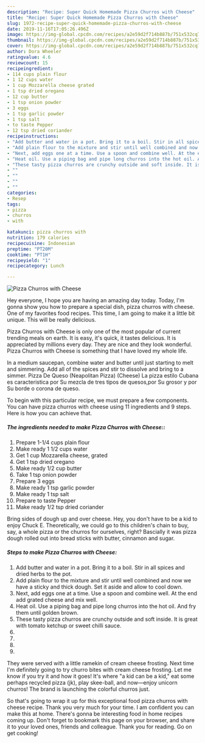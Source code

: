 ```yaml
---
description: "Recipe: Super Quick Homemade Pizza Churros with Cheese"
title: "Recipe: Super Quick Homemade Pizza Churros with Cheese"
slug: 1972-recipe-super-quick-homemade-pizza-churros-with-cheese
date: 2019-11-16T17:05:26.496Z
image: https://img-global.cpcdn.com/recipes/a2e59d2f714b887b/751x532cq70/pizza-churros-with-cheese-recipe-main-photo.jpg
thumbnail: https://img-global.cpcdn.com/recipes/a2e59d2f714b887b/751x532cq70/pizza-churros-with-cheese-recipe-main-photo.jpg
cover: https://img-global.cpcdn.com/recipes/a2e59d2f714b887b/751x532cq70/pizza-churros-with-cheese-recipe-main-photo.jpg
author: Dora Wheeler
ratingvalue: 4.6
reviewcount: 15
recipeingredient:
- 114 cups plain flour
- 1 12 cups water
- 1 cup Mozzarella cheese grated
- 1 tsp dried oregano
- 12 cup butter
- 1 tsp onion powder
- 3 eggs
- 1 tsp garlic powder
- 1 tsp salt
- to taste Pepper
- 12 tsp dried coriander
recipeinstructions:
- "Add butter and water in a pot. Bring it to a boil. Stir in all spices and dried herbs to the pot."
- "Add plain flour to the mixture and stir until well combined and now we have a sticky and thick dough. Set it aside and allow to cool down."
- "Next, add eggs one at a time. Use a spoon and combine well. At the end add grated cheese and mix well."
- "Heat oil. Use a piping bag and pipe long churros into the hot oil. And fry them until golden brown."
- "These tasty pizza churros are crunchy outside and soft inside. It is great with tomato ketchup or sweet chilli sauce."
- ""
- ""
- ""
- ""
categories:
- Resep
tags:
- pizza
- churros
- with

katakunci: pizza churros with
nutrition: 179 calories
recipecuisine: Indonesian
preptime: "PT20M"
cooktime: "PT1H"
recipeyield: "1"
recipecategory: Lunch

---
```



![Pizza Churros with Cheese](https://img-global.cpcdn.com/recipes/a2e59d2f714b887b/751x532cq70/pizza-churros-with-cheese-recipe-main-photo.jpg)

Hey everyone, I hope you are having an amazing day today. Today, I'm gonna show you how to prepare a special dish, pizza churros with cheese. One of my favorites food recipes. This time, I am going to make it a little bit unique. This will be really delicious.

Pizza Churros with Cheese is only one of the most popular of current trending meals on earth. It is easy, it's quick, it tastes delicious. It is appreciated by millions every day. They are nice and they look wonderful. Pizza Churros with Cheese is something that I have loved my whole life.

In a medium saucepan, combine water and butter until just starting to melt and simmering. Add all of the spices and stir to dissolve and bring to a simmer. Pizza De Queso (Neapolitan Pizza) (Cheese) La pizza estilo Cubana es caracteristica por Su mezcla de tres tipos de quesos,por Su grosor y por Su borde o corona de queso.


To begin with this particular recipe, we must prepare a few components. You can have pizza churros with cheese using 11 ingredients and 9 steps. Here is how you can achieve that.

##### The ingredients needed to make Pizza Churros with Cheese::

1. Prepare 1-1/4 cups plain flour
1. Make ready 1 1/2 cups water
1. Get 1 cup Mozzarella cheese, grated
1. Get 1 tsp dried oregano
1. Make ready 1/2 cup butter
1. Take 1 tsp onion powder
1. Prepare 3 eggs
1. Make ready 1 tsp garlic powder
1. Make ready 1 tsp salt
1. Prepare to taste Pepper
1. Make ready 1/2 tsp dried coriander


Bring sides of dough up and over cheese. Hey, you don&#39;t have to be a kid to enjoy Chuck E. Theoretically, we could go to this children&#39;s chain to buy, say, a whole pizza or the churros for ourselves, right? Bascially it was pizza dough rolled out into bread sticks with butter, cinnamon and sugar. 

##### Steps to make Pizza Churros with Cheese:

1. Add butter and water in a pot. Bring it to a boil. Stir in all spices and dried herbs to the pot.
1. Add plain flour to the mixture and stir until well combined and now we have a sticky and thick dough. Set it aside and allow to cool down.
1. Next, add eggs one at a time. Use a spoon and combine well. At the end add grated cheese and mix well.
1. Heat oil. Use a piping bag and pipe long churros into the hot oil. And fry them until golden brown.
1. These tasty pizza churros are crunchy outside and soft inside. It is great with tomato ketchup or sweet chilli sauce.
1. 
1. 
1. 
1. 


They were served with a little ramekin of cream cheese frosting. Next time I&#39;m definitely going to try churro bites with cream cheese frosting. Let me know if you try it and how it goes! It&#39;s where &#34;a kid can be a kid,&#34; eat some perhaps recycled pizza (jk), play skee-ball, and now—enjoy unicorn churros! The brand is launching the colorful churros just. 

So that's going to wrap it up for this exceptional food pizza churros with cheese recipe. Thank you very much for your time. I am confident you can make this at home. There's gonna be interesting food in home recipes coming up. Don't forget to bookmark this page on your browser, and share it to your loved ones, friends and colleague. Thank you for reading. Go on get cooking!
